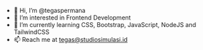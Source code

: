 - 👋 Hi, I’m @tegaspermana
- 👀 I’m interested in Frontend Development
- 🌱 I’m currently learning CSS, Bootstrap, JavaScript, NodeJS and TailwindCSS
- 📫 Reach me at tegas@studiosimulasi.id

<!---
tegaspermana/tegaspermana is a ✨ special ✨ repository because its `README.md` (this file) appears on your GitHub profile.
You can click the Preview link to take a look at your changes.
--->
